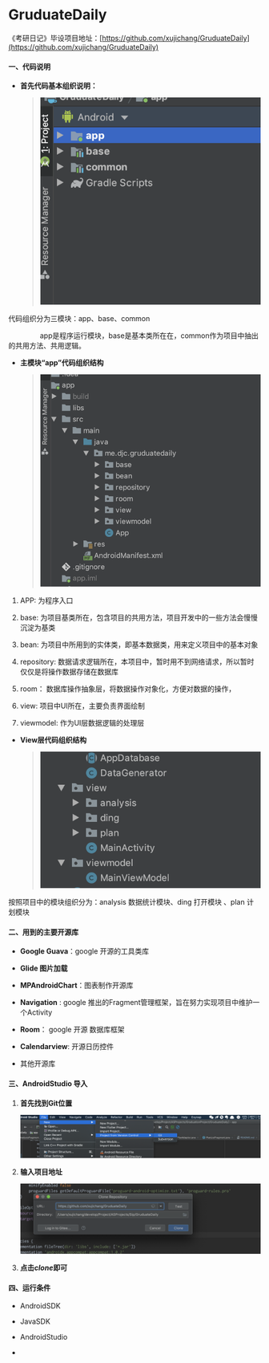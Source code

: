 # GruduateDaily

《考研日记》毕设项目地址：[https://github.com/xujichang/GruduateDaily](https://github.com/xujichang/GruduateDaily)

#### 一、代码说明

- **首先代码基本组织说明：** 

  > ![代码组织1](doc/代码组织1.png)

代码组织分为三模块：app、base、common

                app是程序运行模块，base是基本类所在在，common作为项目中抽出的共用方法、共用逻辑。

- **主模块“app”代码组织结构**

  > ![app代码组织](doc/app代码组织.png)

1. APP: 为程序入口

2. base: 为项目基类所在，包含项目的共用方法，项目开发中的一些方法会慢慢沉淀为基类

3. bean: 为项目中所用到的实体类，即基本数据类，用来定义项目中的基本对象

4. repository: 数据请求逻辑所在，本项目中，暂时用不到网络请求，所以暂时仅仅是将操作数据存储在数据库

5. room： 数据库操作抽象层，将数据操作对象化，方便对数据的操作，

6. view: 项目中UI所在，主要负责界面绘制

7. viewmodel: 作为UI层数据逻辑的处理层

- **View层代码组织结构**

  > ![view代码组织](doc/view代码组织.png)

按照项目中的模块组织分为：analysis 数据统计模块、ding 打开模块 、plan 计划模块

#### 二、用到的主要开源库

- **Google Guava**：google 开源的工具类库

- **Glide 图片加载**

- **MPAndroidChart**：图表制作开源库

- **Navigation** : google 推出的Fragment管理框架，旨在努力实现项目中维护一个Activity

- **Room**： google 开源 数据库框架

- **Calendarview**: 开源日历控件

- 其他开源库

#### 三、AndroidStudio 导入

1. **首先找到Git位置**

   ![As导入](doc/As导入.png)

2. **输入项目地址**

   ![输入链接](doc/输入链接.png)

3. **点击*clone*即可**

#### 四、运行条件

- AndroidSDK 

- JavaSDK

- AndroidStudio

- 
